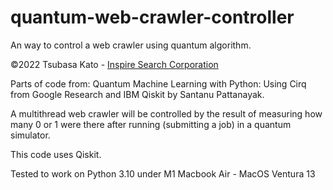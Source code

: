 # quantum-web-crawler-controller
An way to control a web crawler using quantum algorithm.

©︎2022 Tsubasa Kato - [Inspire Search Corporation](https://www.inspiresearch.io/en "Inspire Search Corporation")

Parts of code from: Quantum Machine Learning with Python: Using Cirq from Google Research and IBM Qiskit by Santanu Pattanayak.

A multithread web crawler will be controlled by the result of measuring how many 0 or 1 were there after running (submitting a job) in a quantum simulator.

This code uses Qiskit.

Tested to work on Python 3.10 under M1 Macbook Air - MacOS Ventura 13

